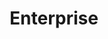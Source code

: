 ---
layout: app
title: Enterprise
permalink: apps/enterprise/
lang: en
page_id: apps-org


text-img: /assets/graphics/images/phone-2.webp

description: Information and management of organizations or companies related to your business or projects
detail-description: IXOlist Enterprise service application allows to keep on time an information profiles on any company division, department and team by company founders, stakeholders and top managers for public relation needs like organizing marketing data about their startup projects to connect by their's demand with Global Investment and funding.
breadcrumbs-title: Enterprise
dappTestnetUrl: https://ixolist-userapp-org-dev.netlify.app/#/
---